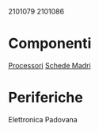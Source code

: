 2101079
2101086
# Componenti
[Processori](componenti/processori.md)
[Schede Madri](componenti/schede_madri.md)
# Periferiche
Elettronica Padovana
